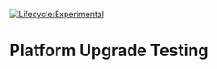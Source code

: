 [![Lifecycle:Experimental](https://img.shields.io/badge/Lifecycle-Experimental-339999)](<Redirect-URL>)

# Platform Upgrade Testing
